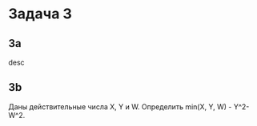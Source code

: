 # Задача 3

## 3a

desc

## 3b

Даны действительные числа X, Y и W. Определить min(X, Y, W) - Y^2- W^2.
